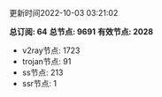 更新时间2022-10-03 03:21:02

**总订阅: 64**
**总节点: 9691**
**有效节点: 2028**
- v2ray节点: 1723
- trojan节点: 91
- ss节点: 213
- ssr节点: 1
